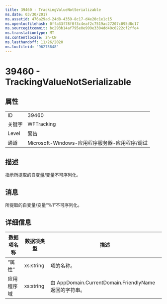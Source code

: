 ```yaml
---
title: 39460 - TrackingValueNotSerializable
ms.date: 03/30/2017
ms.assetid: 476a29ad-24d8-4359-8c17-d4e20c1e1c15
ms.openlocfilehash: 0ffa33f78f0f3c4eaf2c7519ac27207c095d8c17
ms.sourcegitcommit: bc293b14af795e0e999e3304dd40c0222cf2ffe4
ms.translationtype: MT
ms.contentlocale: zh-CN
ms.lasthandoff: 11/26/2020
ms.locfileid: "96275848"
---
```

# <a name="39460---trackingvaluenotserializable"></a>39460 - TrackingValueNotSerializable

## <a name="properties"></a>属性  
  
|||  
|-|-|  
|ID|39460|  
|关键字|WFTracking|  
|Level|警告|  
|通道|Microsoft-Windows-应用程序服务器-应用程序/调试|  
  
## <a name="description"></a>描述  

 指示所提取的自变量/变量不可序列化。  
  
## <a name="message"></a>消息  

 所提取的自变量/变量“%1”不可序列化。  
  
## <a name="details"></a>详细信息  
  
|数据项名称|数据项类型|描述|  
|--------------------|--------------------|-----------------|  
|“属性”|xs:string|项的名称。|  
|应用程序域|xs:string|由 AppDomain.CurrentDomain.FriendlyName 返回的字符串。|
